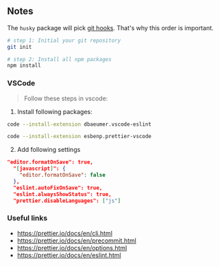 ## Notes

The `husky` package will pick [git hooks](https://git-scm.com/docs/githooks). That's why this order is important.

```bash
# step 1: Initial your git repository
git init

# step 2: Install all npm packages
npm install
```

### VSCode

> Follow these steps in vscode:

1. Install following packages:

```bash
code --install-extension dbaeumer.vscode-eslint

code --install-extension esbenp.prettier-vscode
```

2. Add following settings

```JSON
"editor.formatOnSave": true,
  "[javascript]": {
    "editor.formatOnSave": false
  },
  "eslint.autoFixOnSave": true,
  "eslint.alwaysShowStatus": true,
  "prettier.disableLanguages": ["js"]
```

### Useful links

- https://prettier.io/docs/en/cli.html
- https://prettier.io/docs/en/precommit.html
- https://prettier.io/docs/en/options.html
- https://prettier.io/docs/en/eslint.html
